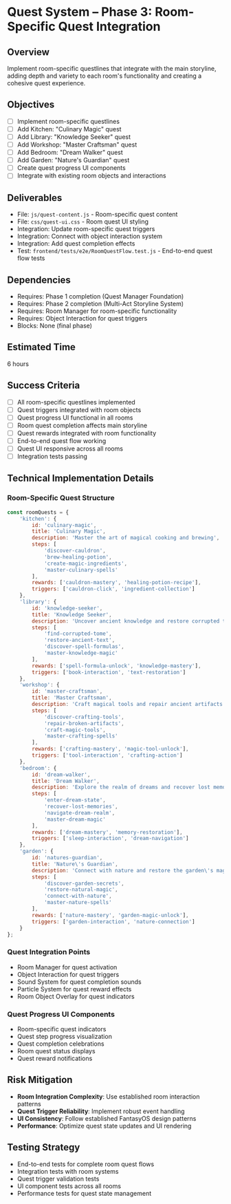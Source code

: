 # Quest System – Phase 3: Room-Specific Quest Integration

## Overview
Implement room-specific questlines that integrate with the main storyline, adding depth and variety to each room's functionality and creating a cohesive quest experience.

## Objectives
- [ ] Implement room-specific questlines
- [ ] Add Kitchen: "Culinary Magic" quest
- [ ] Add Library: "Knowledge Seeker" quest
- [ ] Add Workshop: "Master Craftsman" quest
- [ ] Add Bedroom: "Dream Walker" quest
- [ ] Add Garden: "Nature's Guardian" quest
- [ ] Create quest progress UI components
- [ ] Integrate with existing room objects and interactions

## Deliverables
- File: `js/quest-content.js` - Room-specific quest content
- File: `css/quest-ui.css` - Room quest UI styling
- Integration: Update room-specific quest triggers
- Integration: Connect with object interaction system
- Integration: Add quest completion effects
- Test: `frontend/tests/e2e/RoomQuestFlow.test.js` - End-to-end quest flow tests

## Dependencies
- Requires: Phase 1 completion (Quest Manager Foundation)
- Requires: Phase 2 completion (Multi-Act Storyline System)
- Requires: Room Manager for room-specific functionality
- Requires: Object Interaction for quest triggers
- Blocks: None (final phase)

## Estimated Time
6 hours

## Success Criteria
- [ ] All room-specific questlines implemented
- [ ] Quest triggers integrated with room objects
- [ ] Quest progress UI functional in all rooms
- [ ] Room quest completion affects main storyline
- [ ] Quest rewards integrated with room functionality
- [ ] End-to-end quest flow working
- [ ] Quest UI responsive across all rooms
- [ ] Integration tests passing

## Technical Implementation Details

### Room-Specific Quest Structure
```javascript
const roomQuests = {
    'kitchen': {
        id: 'culinary-magic',
        title: 'Culinary Magic',
        description: 'Master the art of magical cooking and brewing',
        steps: [
            'discover-cauldron',
            'brew-healing-potion',
            'create-magic-ingredients',
            'master-culinary-spells'
        ],
        rewards: ['cauldron-mastery', 'healing-potion-recipe'],
        triggers: ['cauldron-click', 'ingredient-collection']
    },
    'library': {
        id: 'knowledge-seeker',
        title: 'Knowledge Seeker',
        description: 'Uncover ancient knowledge and restore corrupted texts',
        steps: [
            'find-corrupted-tome',
            'restore-ancient-text',
            'discover-spell-formulas',
            'master-knowledge-magic'
        ],
        rewards: ['spell-formula-unlock', 'knowledge-mastery'],
        triggers: ['book-interaction', 'text-restoration']
    },
    'workshop': {
        id: 'master-craftsman',
        title: 'Master Craftsman',
        description: 'Craft magical tools and repair ancient artifacts',
        steps: [
            'discover-crafting-tools',
            'repair-broken-artifacts',
            'craft-magic-tools',
            'master-crafting-spells'
        ],
        rewards: ['crafting-mastery', 'magic-tool-unlock'],
        triggers: ['tool-interaction', 'crafting-action']
    },
    'bedroom': {
        id: 'dream-walker',
        title: 'Dream Walker',
        description: 'Explore the realm of dreams and recover lost memories',
        steps: [
            'enter-dream-state',
            'recover-lost-memories',
            'navigate-dream-realm',
            'master-dream-magic'
        ],
        rewards: ['dream-mastery', 'memory-restoration'],
        triggers: ['sleep-interaction', 'dream-navigation']
    },
    'garden': {
        id: 'natures-guardian',
        title: 'Nature\'s Guardian',
        description: 'Connect with nature and restore the garden\'s magic',
        steps: [
            'discover-garden-secrets',
            'restore-natural-magic',
            'connect-with-nature',
            'master-nature-spells'
        ],
        rewards: ['nature-mastery', 'garden-magic-unlock'],
        triggers: ['garden-interaction', 'nature-connection']
    }
};
```

### Quest Integration Points
- Room Manager for quest activation
- Object Interaction for quest triggers
- Sound System for quest completion sounds
- Particle System for quest reward effects
- Room Object Overlay for quest indicators

### Quest Progress UI Components
- Room-specific quest indicators
- Quest step progress visualization
- Quest completion celebrations
- Room quest status displays
- Quest reward notifications

## Risk Mitigation
- **Room Integration Complexity**: Use established room interaction patterns
- **Quest Trigger Reliability**: Implement robust event handling
- **UI Consistency**: Follow established FantasyOS design patterns
- **Performance**: Optimize quest state updates and UI rendering

## Testing Strategy
- End-to-end tests for complete room quest flows
- Integration tests with room systems
- Quest trigger validation tests
- UI component tests across all rooms
- Performance tests for quest state management
